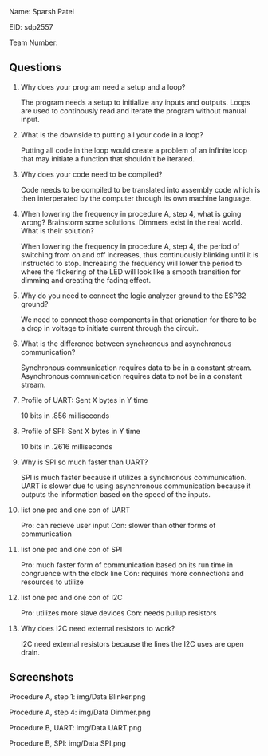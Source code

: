 Name: Sparsh Patel

EID: sdp2557

Team Number: 

## Questions

1. Why does your program need a setup and a loop?

    The program needs a setup to initialize any inputs and outputs. Loops are used to continously read and
iterate the program without manual input.

2. What is the downside to putting all your code in a loop?

    Putting all code in the loop would create a problem of an infinite loop
that may initiate a function that shouldn't be iterated.

3. Why does your code need to be compiled?

    Code needs to be compiled to be translated into assembly code which is then interperated by the computer through 
its own machine language.

4. When lowering the frequency in procedure A, step 4, what is going wrong? Brainstorm some solutions. Dimmers exist in the real world. What is their solution?

    When lowering the frequency in procedure A, step 4, the period of switching from on and off increases, thus continuously blinking until it is instructed to stop.
Increasing the frequency will lower the period to where the flickering of the LED will look like a smooth transition for dimming and creating the fading effect.
	

5. Why do you need to connect the logic analyzer ground to the ESP32 ground?

    We need to connect those components in that orienation for there to be a drop in voltage to initiate current through the circuit.

6. What is the difference between synchronous and asynchronous communication?

    Synchronous communication requires data to be in a constant stream.
Asynchronous communication requires data to not be in a constant stream.

7. Profile of UART: Sent X bytes in Y time 

    10 bits in .856 milliseconds

8. Profile of SPI: Sent X bytes in Y time

    10 bits in .2616 milliseconds

9. Why is SPI so much faster than UART?

    SPI is much faster because it utilizes a synchronous communication.
UART is slower due to using asynchronous communication because it outputs the information based on the speed of the inputs.

10. list one pro and one con of UART

    Pro: can recieve user input
    Con: slower than other forms of communication

11. list one pro and one con of SPI

    Pro: much faster form of communication based on its run time in congruence with the clock line
    Con: requires more connections and resources to utilize

12. list one pro and one con of I2C

    Pro: utilizes more slave devices
    Con: needs pullup resistors

13. Why does I2C need external resistors to work?

    I2C need external resistors because the lines the I2C uses are open drain.

## Screenshots

Procedure A, step 1:
img/Data Blinker.png

Procedure A, step 4:
img/Data Dimmer.png

Procedure B, UART:
img/Data UART.png

Procedure B, SPI:
img/Data SPI.png
